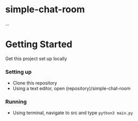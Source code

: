# simple-chat-room
...

# Getting Started
Get this project set up locally
### Setting up
* Clone this repository
* Using a text editor, open (repository)/simple-chat-room
### Running
* Using terminal, navigate to src and type `python3 main.py`
